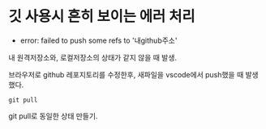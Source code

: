 # 깃 사용시 흔히 보이는 에러 처리

- error: failed to push some refs to '내github주소'

내 원격저장소와, 로컬저장소의 상태가 같지 않을 때 발생.

브라우저로 github 레포지토리를 수정한후, 새파일을 vscode에서 push했을 때 발생했다.
```
git pull
```
git pull로 동일한 상태 만들기.
